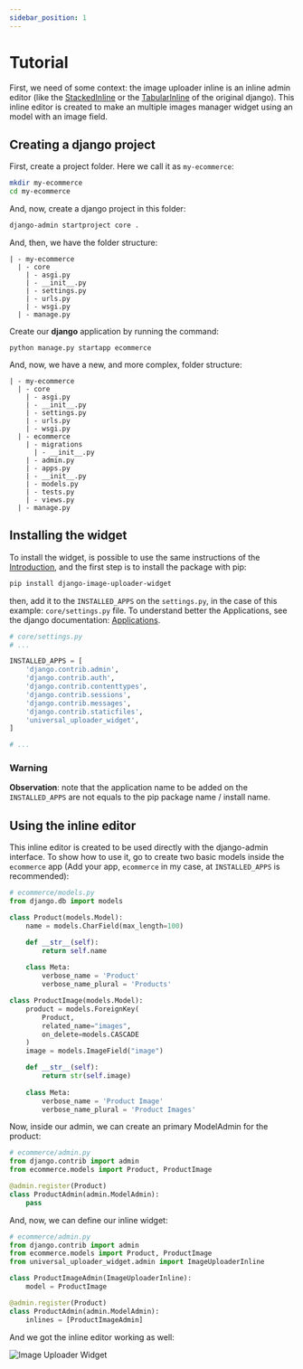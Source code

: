 ```yaml
---
sidebar_position: 1
---
```


# Tutorial

First, we need of some context: the image uploader inline is an inline admin editor (like the [StackedInline](https://docs.djangoproject.com/en/4.0/ref/contrib/admin/#django.contrib.admin.StackedInline) or the [TabularInline](https://docs.djangoproject.com/en/4.0/ref/contrib/admin/#django.contrib.admin.TabularInline) of the original django). This inline editor is created to make an multiple images manager widget using an model with an image field.

## Creating a django project

First, create a project folder. Here we call it as `my-ecommerce`:

```bash
mkdir my-ecommerce
cd my-ecommerce
```

And, now, create a django project in this folder:

```bash
django-admin startproject core .
```

And, then, we have the folder structure:

```
| - my-ecommerce
  | - core
    | - asgi.py
    | - __init__.py
    | - settings.py
    | - urls.py
    | - wsgi.py
  | - manage.py
```

Create our **django** application by running the command:

```
python manage.py startapp ecommerce
```

And, now, we have a new, and more complex, folder structure:

```
| - my-ecommerce
  | - core
    | - asgi.py
    | - __init__.py
    | - settings.py
    | - urls.py
    | - wsgi.py
  | - ecommerce
    | - migrations
      | - __init__.py
    | - admin.py
    | - apps.py
    | - __init__.py
    | - models.py
    | - tests.py
    | - views.py
  | - manage.py
```

## Installing the widget

To install the widget, is possible to use the same instructions of the [Introduction](../intro.md), and the first step is to install the package with pip:

```bash
pip install django-image-uploader-widget
```

then, add it to the `INSTALLED_APPS` on the `settings.py`, in the case of this example: `core/settings.py` file. To understand better the Applications, see the django documentation: [Applications](https://docs.djangoproject.com/en/3.2/ref/applications/).

```python
# core/settings.py
# ...

INSTALLED_APPS = [
    'django.contrib.admin',
    'django.contrib.auth',
    'django.contrib.contenttypes',
    'django.contrib.sessions',
    'django.contrib.messages',
    'django.contrib.staticfiles',
    'universal_uploader_widget',
]

# ...
```

### Warning

**Observation**: note that the application name to be added on the `INSTALLED_APPS` are not equals to the pip package name / install name.

## Using the inline editor

This inline editor is created to be used directly with the django-admin interface. To show how to use it, go to create two basic models inside the `ecommerce` app (Add your app, `ecommerce` in my case, at `INSTALLED_APPS` is recommended):

```python
# ecommerce/models.py
from django.db import models

class Product(models.Model):
    name = models.CharField(max_length=100)

    def __str__(self):
        return self.name
    
    class Meta:
        verbose_name = 'Product'
        verbose_name_plural = 'Products'

class ProductImage(models.Model):
    product = models.ForeignKey(
        Product,
        related_name="images",
        on_delete=models.CASCADE
    )
    image = models.ImageField("image")

    def __str__(self):
        return str(self.image)
    
    class Meta:
        verbose_name = 'Product Image'
        verbose_name_plural = 'Product Images'
```

Now, inside our admin, we can create an primary ModelAdmin for the product:

```python
# ecommerce/admin.py
from django.contrib import admin
from ecommerce.models import Product, ProductImage

@admin.register(Product)
class ProductAdmin(admin.ModelAdmin):
    pass
```

And, now, we can define our inline widget:

```python
# ecommerce/admin.py
from django.contrib import admin
from ecommerce.models import Product, ProductImage
from universal_uploader_widget.admin import ImageUploaderInline

class ProductImageAdmin(ImageUploaderInline):
    model = ProductImage

@admin.register(Product)
class ProductAdmin(admin.ModelAdmin):
    inlines = [ProductImageAdmin]
```

And we got the inline editor working as well:

![Image Uploader Widget](/img/tutorials/admin_demo.png)
